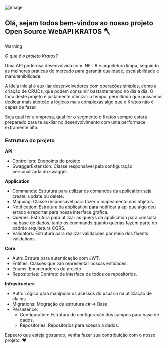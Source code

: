 ![image](https://github.com/user-attachments/assets/9fde0aae-c661-4e7f-b404-cc10aadaf70b)

## Olá, sejam todos bem-vindos ao nosso projeto Open Source WebAPI KRATOS 🪓


> [!WARNING]
> *O que é o projeto Kratos?*
>
> Uma API poderosa desenvolvida com .NET 8 e arquitetura limpa, seguindo as melhores práticas do mercado para garantir qualidade, escalabilidade e manutenibilidade.
>
> A ideia inicial é auxiliar desenvolvedores com operações simples, como a criação de CRUDs, que podem consumir bastante tempo no dia a dia. O foco deste projeto é justamente otimizar o tempo, permitindo que possamos dedicar mais atenção a lógicas mais complexas algo que o Kratos não é capaz de fazer.

Seja qual for a empresa, qual for o segmento o Kratos sempre estará preparado para te auxliar no desenvolvimento com uma performace extramente alta.

### Estrutura do projeto

**API**
- Controllers: Endpoints do projeto
- SwaggerExtension: Classe responsável pela configuração personalizada do swagger.

**Application**
- Commands: Estrutura para utilizar os comandos da application seja create, update ou delete.
- Mapping: Classe responsável para fazer o mapeamento dos objetos.
- Notification: Estrutura da application para notificar a api que algo deu errado e reportar para nossa interface grafica.
- Queries: Estrutura para utilizar as querys da application para consulta na base de dados, tanto os commands quanto querias fazem parte do padrão arquitetura CQRS.
- Validators: Estrutura para realizar validações por meio dos fluents validations.

**Core**
- Auth: Estrura para autenticação com JWT.
- Entities: Classes que vão representar nossas entidades.
- Enums: Enumeradores do projeto
- Repositories: Contrato de interface de todos os repositórios.
 
**Infrastructure**
- Auth: Lógica para manipular os acessos do usuário na utilização de claims
- Migrations: Mogração de estrutura c# => Base
- Persistence:
  - Configuration: Estrutura de configuração dos campos para base de dados.
  - Repositories: Repositórios para acesso a dados.
 
Espeero que esteja gostando, venha fazer sua contribuição com o nosso projeto. ❤️

  
